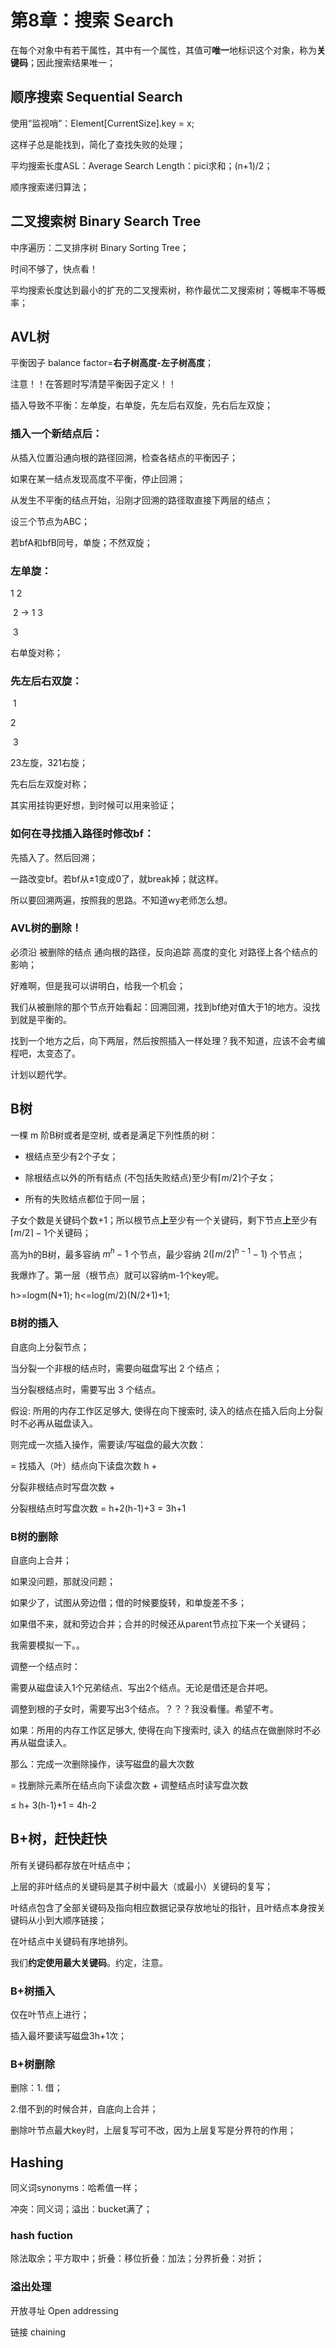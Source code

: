 # 第8章：搜索 Search

在每个对象中有若干属性，其中有一个属性，其值可**唯一**地标识这个对象，称为**关键码**；因此搜索结果唯一；

## 顺序搜索 Sequential Search

使用“监视哨”：Element[CurrentSize].key = x;

这样子总是能找到，简化了查找失败的处理；

平均搜索长度ASL：Average Search Length：pici求和；(n+1)/2；

顺序搜索递归算法；

## 二叉搜索树 Binary Search Tree

中序遍历：二叉排序树 Binary Sorting Tree；

时间不够了，快点看！

平均搜索长度达到最小的扩充的二叉搜索树，称作最优二叉搜索树；等概率不等概率；

## AVL树

平衡因子 balance factor=**右子树高度-左子树高度**；

注意！！在答题时写清楚平衡因子定义！！

插入导致不平衡：左单旋，右单旋，先左后右双旋，先右后左双旋；

### 插入一个新结点后：

从插入位置沿通向根的路径回溯，检查各结点的平衡因子；

如果在某一结点发现高度不平衡，停止回溯；

从发生不平衡的结点开始，沿刚才回溯的路径取直接下两层的结点；

设三个节点为ABC；

若bfA和bfB同号，单旋；不然双旋；

### 左单旋：

1				2

​	2  ->  1		3

​		3

右单旋对称；

### 先左后右双旋：

​		1

2

​	3

23左旋，321右旋；

先右后左双旋对称；

其实用挂钩更好想，到时候可以用来验证；

### 如何在寻找插入路径时修改bf：

先插入了。然后回溯；

一路改变bf。若bf从±1变成0了，就break掉；就这样。

所以要回溯两遍，按照我的思路。不知道wy老师怎么想。

### AVL树的删除！

必须沿 被删除的结点 通向根的路径，反向追踪 高度的变化 对路径上各个结点的影响；

好难啊，但是我可以讲明白，给我一个机会；

我们从被删除的那个节点开始看起：回溯回溯，找到bf绝对值大于1的地方。没找到就是平衡的。

找到一个地方之后，向下两层，然后按照插入一样处理？我不知道，应该不会考编程吧，太变态了。

计划以题代学。

## B树

一棵 m 阶B树或者是空树, 或者是满足下列性质的树：

- 根结点至少有2个子女；

- 除根结点以外的所有结点 (不包括失败结点)至少有$\lceil m/2\rceil$个子女；

- 所有的失败结点都位于同一层；


子女个数是关键码个数+1；所以根节点**上**至少有一个关键码，剩下节点**上**至少有$\lceil m/2\rceil-1$个关键码；

高为h的B树，最多容纳 ${m^{h}-1}$ 个节点，最少容纳 $2(\lceil m/2\rceil^{h-1}-1)$ 个节点；

我爆炸了。第一层（根节点）就可以容纳m-1个key呢。

h>=logm(N+1); h<=log(m/2)(N/2+1)+1;

### B树的插入

自底向上分裂节点；

当分裂一个非根的结点时，需要向磁盘写出 2 个结点；

当分裂根结点时，需要写出 3 个结点。

假设: 所用的内存工作区足够大, 使得在向下搜索时, 读入的结点在插入后向上分裂时不必再从磁盘读入。

则完成一次插入操作，需要读/写磁盘的最大次数：

 = 找插入（叶）结点向下读盘次数 h +

分裂非根结点时写盘次数 +

分裂根结点时写盘次数 = h+2(h-1)+3 = 3h+1

### B树的删除

自底向上合并；

如果没问题，那就没问题；

如果少了，试图从旁边借；借的时候要旋转，和单旋差不多；

如果借不来，就和旁边合并；合并的时候还从parent节点拉下来一个关键码；

我需要模拟一下。。

调整一个结点时：

需要从磁盘读入1个兄弟结点、写出2个结点。无论是借还是合并吧。

调整到根的子女时，需要写出3个结点。？？？我没看懂。希望不考。

如果：所用的内存工作区足够大, 使得在向下搜索时, 读入 的结点在做删除时不必再从磁盘读入。

那么：完成一次删除操作，读写磁盘的最大次数 

= 找删除元素所在结点向下读盘次数 + 调整结点时读写盘次数 

≤ h+ 3(h-1)+1 = 4h-2

## B+树，赶快赶快

所有关键码都存放在叶结点中；

上层的非叶结点的关键码是其子树中最大（或最小）关键码的复写；

叶结点包含了全部关键码及指向相应数据记录存放地址的指针，且叶结点本身按关键码从小到大顺序链接；

在叶结点中关键码有序地排列。

我们**约定使用最大关键码**。约定，注意。

### B+树插入

仅在叶节点上进行；

插入最坏要读写磁盘3h+1次；

### B+树删除

删除：1. 借；

2.借不到的时候合并，自底向上合并；

删除叶节点最大key时，上层复写可不改，因为上层复写是分界符的作用；

## Hashing

同义词synonyms：哈希值一样；

冲突：同义词；溢出：bucket满了；

### hash fuction

除法取余；平方取中；折叠：移位折叠：加法；分界折叠：对折；

### 溢出处理

开放寻址 Open addressing

链接 chaining



















